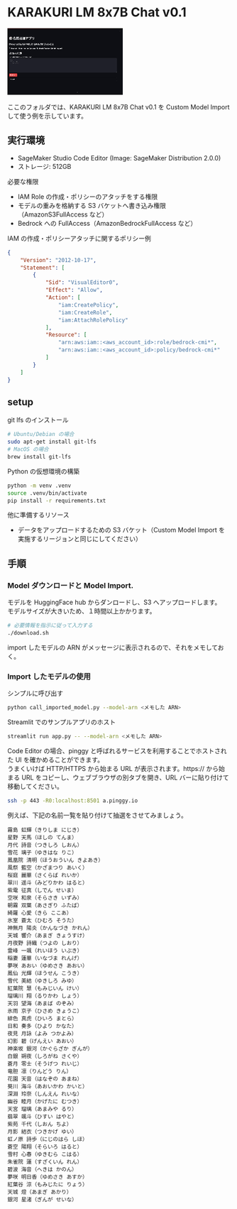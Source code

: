 # KARAKURI LM 8x7B Chat v0.1 

![gif](./docs/karakuri-streamlit-app.gif)

ここのフォルダでは、KARAKURI LM 8x7B Chat v0.1 を Custom Model Import して使う例を示しています。  

## 実行環境

- SageMaker Studio Code Editor (Image: SageMaker Distribution 2.0.0)
- ストレージ: 512GB

必要な権限
- IAM Role の作成・ポリシーのアタッチをする権限
- モデルの重みを格納する S3 バケットへ書き込み権限（AmazonS3FullAccess など）
- Bedrock への FullAccess（AmazonBedrockFullAccess など）

IAM の作成・ポリシーアタッチに関するポリシー例
```json
{
	"Version": "2012-10-17",
	"Statement": [
		{
			"Sid": "VisualEditor0",
			"Effect": "Allow",
			"Action": [
				"iam:CreatePolicy",
				"iam:CreateRole",
				"iam:AttachRolePolicy"
			],
			"Resource": [
				"arn:aws:iam::<aws_account_id>:role/bedrock-cmi*",
				"arn:aws:iam::<aws_account_id>:policy/bedrock-cmi*"
			]
		}
	]
}
```

## setup

git lfs のインストール
```sh
# Ubuntu/Debian の場合
sudo apt-get install git-lfs
# MacOS の場合
brew install git-lfs
```

Python の仮想環境の構築
```sh
python -m venv .venv 
source .venv/bin/activate
pip install -r requirements.txt
```

他に準備するリソース
- データをアップロードするための S3 バケット（Custom Model Import を実施するリージョンと同じにしてください）



## 手順

### Model ダウンロードと Model Import. 

モデルを HuggingFace hub からダンロードし、S3 へアップロードします。  
モデルサイズが大きいため、１時間以上かかります。  
```sh
# 必要情報を指示に従って入力する
./download.sh
```

import したモデルの ARN がメッセージに表示されるので、それをメモしておく。  


### Import したモデルの使用

シンプルに呼び出す

```sh
python call_imported_model.py --model-arn <メモした ARN>
```

Streamlit でのサンプルアプリのホスト

```sh
streamlit run app.py -- --model-arn <メモした ARN>
```
Code Editor の場合、pinggy と呼ばれるサービスを利用することでホストされた UI を確かめることができます。  
うまくいけば HTTP/HTTPS から始まる URL が表示されます。https:// から始まる URL をコピーし、ウェブブラウザの別タブを開き、URL バーに貼り付けて移動してください。  
```sh
ssh -p 443 -R0:localhost:8501 a.pinggy.io
```

例えば、下記の名前一覧を貼り付けて抽選をさせてみましょう。  

```text
霧島 虹輝（きりしま にじき）
星野 天馬（ほしの てんま）
月代 詩音（つきしろ しおん）
雪花 璃子（ゆきはな りこ）
鳳凰院 清明（ほうおういん きよあき）
風祭 藍空（かざまつり あいく）
桜庭 麗華（さくらば れいか）
翠川 遥斗（みどりかわ はると）
紫電 征真（しでん せいま）
空咲 和泉（そらさき いずみ）
朝霧 双葉（あさぎり ふたば）
綺羅 心愛（きら ここあ）
氷室 蒼太（ひむろ そうた）
神無月 陽炎（かんなづき かれん）
天城 響介（あまぎ きょうすけ）
月夜野 詩織（つよの しおり）
霊峰 一颯（れいほう いぶき）
稲妻 蓮華（いなづま れんげ）
夢咲 あおい（ゆめさき あおい）
鳳仙 光輝（ほうせん こうき）
雪代 美結（ゆきしろ みゆ）
紅葉院 慧（もみじいん けい）
瑠璃川 翔（るりかわ しょう）
天羽 望海（あまば のぞみ）
氷雨 京子（ひさめ きょうこ）
緋色 真虎（ひいろ まとら）
日和 奏多（ひより かなた）
夜見 月詠（よみ つかよみ）
幻影 碧（げんえい あおい）
神楽坂 銀河（かぐらざか ぎんが）
白銀 朔夜（しろがね さくや）
蒼月 零士（そうげつ れいじ）
竜胆 凛（りんどう りん）
花園 天音（はなぞの あまね）
葵川 海斗（あおいかわ かいと）
深淵 玲奈（しんえん れいな）
幽谷 睦月（かげたに むつき）
天宮 瑠璃（あまみや るり）
翡翠 颯斗（ひすい はやと）
紫苑 千代（しおん ちよ）
月影 結衣（つきかげ ゆい）
虹ノ原 詩歩（にじのはら しほ）
蒼空 陽翔（そらいろ はると）
雪村 心春（ゆきむら こはる）
朱雀院 蓮（すざくいん れん）
碧波 海音（へきは かのん）
夢咲 明日香（ゆめさき あすか）
紅葉谷 涼（もみじたに りょう）
天城 燈（あまぎ あかり）
銀河 星渚（ぎんが せいな）
```

